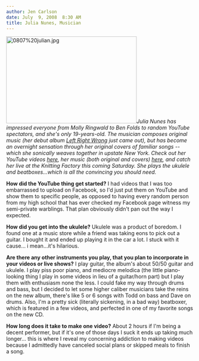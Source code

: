 ```yaml
---
author: Jen Carlson
date: July  9, 2008  8:30 AM
title: Julia Nunes, Musician
---
```


<p><img alt="0807%20julian.jpg" src="https://web.archive.org/web/20120602074759im_/http://gothamist.com/attachments/arts_jen/0807%20julian.jpg" width="350" height="233" class="left"><em>Julia Nunes has impressed everyone from Molly Ringwald to Ben Folds to random YouTube spectators, and she&apos;s only 19-years-old. The musician composes original music (her debut album <a href="https://web.archive.org/web/20120602074759/http://junumusic.com/products.html">Left Right Wrong</a> just came out), but has become an overnight sensation through her original covers of familiar songs -- which she sonically weaves together in upstate New York. Check out her YouTube videos <a href="https://web.archive.org/web/20120602074759/http://www.youtube.com/user/jaaaaaaa?ob=4">here</a>, her music (both original and covers) <a href="https://web.archive.org/web/20120602074759/http://www.myspace.com/jaaaaaaa">here</a>, and catch her live at the Knitting Factory this coming Saturday. She plays the ukulele and beatboxes...which is all the convincing you should need.</em> </p>

<p><strong>How did the YouTube thing get started?</strong> I had videos that I was too embarrassed to upload on Facebook, so I&apos;d just put them on YouTube and show them to specific people, as opposed to having every random person from my high school that has ever checked my Facebook page witness my semi-private warblings. That plan obviously didn&apos;t pan out the way I expected. </p>

<p><strong>How did you get into the ukulele?</strong> Ukulele was a product of boredom. I found one at a music store while a friend was taking eons to pick out a guitar. I bought it and ended up playing it in the car a lot. I stuck with it cause... i mean...it&apos;s hilarious.</p>

<p><strong>Are there any other instruments you play, that you plan to incorporate in your videos or live shows?</strong> I play guitar, the album&apos;s about 50/50 guitar and ukulele. I play piss poor piano, and mediocre melodica (the little piano-looking thing I play in some videos in lieu of a guitar/horn part) but I play them with enthusiasm none the less. I could fake my way through drums and bass, but I decided to let some higher caliber musicians take the reins on the new album, there&apos;s like 5 or 6 songs with Todd on bass and Dave on drums. Also, I&apos;m a pretty sick (literally sickening, in a bad way) beatboxer, which is featured in a few videos, and perfected in one of my favorite songs on the new CD.</p>

<p><strong>How long does it take to make one video?</strong> About 2 hours if I&apos;m being a decent performer, but if it&apos;s one of those days I suck it ends up taking much longer... this is where I reveal my concerning addiction to making videos because I admittedly have canceled social plans or skipped meals to finish a song. </p>